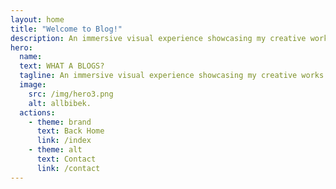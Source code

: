 ```yaml
---
layout: home
title: "Welcome to Blog!"
description: An immersive visual experience showcasing my creative works.
hero:
  name: 
  text: WHAT A BLOGS? 
  tagline: An immersive visual experience showcasing my creative works.
  image:
    src: /img/hero3.png
    alt: allbibek.
  actions:
    - theme: brand
      text: Back Home
      link: /index
    - theme: alt
      text: Contact
      link: /contact
---
```


<BlogList />

<script setup lang="ts">
import BlogList from './../.vitepress/theme/components/BlogList.vue'
</script>
